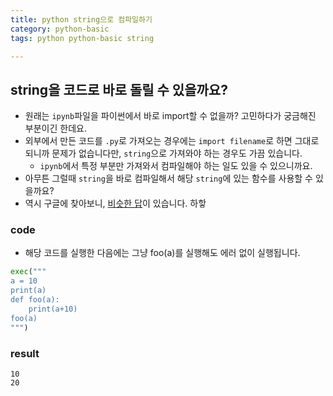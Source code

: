 ```yaml
---
title: python string으로 컴파일하기
category: python-basic
tags: python python-basic string 

---
```


## string을 코드로 바로 돌릴 수 있을까요? 

- 원래는 `ipynb`파일을 파이썬에서 바로 import할 수 없을까? 고민하다가 궁금해진 부분이긴 한데요. 
- 외부에서 만든 코드를 `.py`로 가져오는 경우에는 `import filename`로 하면 그대로 되니까 문제가 없습니다만, `string`으로 가져와야 하는 경우도 가끔 있습니다. 
    - `ipynb`에서 특정 부분만 가져와서 컴파일해야 하는 일도 있을 수 있으니까요. 
- 아무튼 그럴때 `string`을 바로 컴파일해서 해당 `string`에 있는 함수를 사용할 수 있을까요?
- 역시 구글에 찾아보니, [비슷한 답](https://stackoverflow.com/questions/19850143/how-to-compile-a-string-of-python-code-into-a-module-whose-functions-can-be-call)이 있습니다. 하핳

### code 

- 해당 코드를 실행한 다음에는 그냥 foo(a)를 실행해도 에러 없이 실행됩니다. 
```python
exec("""
a = 10
print(a)
def foo(a):
    print(a+10)
foo(a)
""")
```

### result 

```
10
20
```